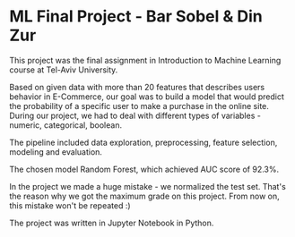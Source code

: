# ML Final Project - Bar Sobel & Din Zur

This project was the final assignment in Introduction to Machine Learning course at Tel-Aviv University.

Based on given data with more than 20 features that describes users behavior in E-Commerce, our goal was to build a model that would predict the probability of a specific user to make a purchase in the online site. During our project, we had to deal with different types of variables - numeric, categorical, boolean.

The pipeline included data exploration, preprocessing, feature selection, modeling and evaluation.

The chosen model Random Forest, which achieved AUC score of 92.3%.

In the project we made a huge mistake - we normalized the test set. That's the reason why we got the maximum grade on this project.
From now on, this mistake won't be repeated :)

The project was written in Jupyter Notebook in Python.
